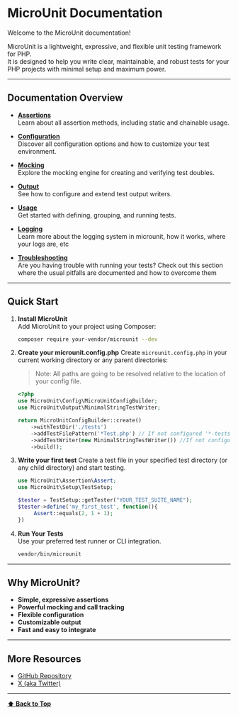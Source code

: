 # MicroUnit Documentation

Welcome to the MicroUnit documentation!

MicroUnit is a lightweight, expressive, and flexible unit testing framework for PHP.  
It is designed to help you write clear, maintainable, and robust tests for your PHP projects with minimal setup and maximum power.

---

## Documentation Overview

- **[Assertions](assertions.md)**  
  Learn about all assertion methods, including static and chainable usage.

- **[Configuration](configuration.md)**  
  Discover all configuration options and how to customize your test environment.

- **[Mocking](mocking.md)**  
  Explore the mocking engine for creating and verifying test doubles.

- **[Output](output.md)**  
  See how to configure and extend test output writers.

- **[Usage](usage.md)**  
  Get started with defining, grouping, and running tests.

- **[Logging](logging.md)**  
  Learn more about the logging system in microunit, how it works, where your logs are, etc

- **[Troubleshooting](troubleshooting.md)**  
  Are you having trouble with running your tests? Check out this section where the usual pitfalls are documented and how to overcome them

---

## Quick Start

1. **Install MicroUnit**  
   Add MicroUnit to your project using Composer:

   ```sh
   composer require your-vendor/microunit --dev
   ```

2. **Create your microunit.config.php**
   Create `microunit.config.php` in your current working directory or any parent directories:

   > Note: All paths are going to be resolved relative to the location of your config file.

   ```php
   <?php
   use MicroUnit\Config\MicroUnitConfigBuilder;
   use MicroUnit\Output\MinimalStringTestWriter;

   return MicroUnitConfigBuilder::create()
       ->withTestDir('./tests')
       ->addTestFilePattern('*Test.php') // If not configured '*-tests.php' will be used
       ->addTestWriter(new MinimalStringTestWriter()) //If not configured MinimalStringTestWriter will be used
       ->build();
   ```

3. **Write your first test**
   Create a test file in your specified test directory (or any child directory) and start testing.

   ```php
   use MicroUnit\Assertion\Assert;
   use MicroUnit\Setup\TestSetup;

   $tester = TestSetup::getTester("YOUR_TEST_SUITE_NAME");
   $tester->define('my_first_test', function(){
        Assert::equals(2, 1 + 1);
   })
   ```

4. **Run Your Tests**  
    Use your preferred test runner or CLI integration.

   ```bash
   vendor/bin/microunit
   ```

---

## Why MicroUnit?

- **Simple, expressive assertions**
- **Powerful mocking and call tracking**
- **Flexible configuration**
- **Customizable output**
- **Fast and easy to integrate**

---

## More Resources

- [GitHub Repository](https://github.com/mitarnik04/MicroUnit)
- [X (aka Twitter)](https://x.com/MicroUnitPHP)

---

**[⬆ Back to Top](#)**
